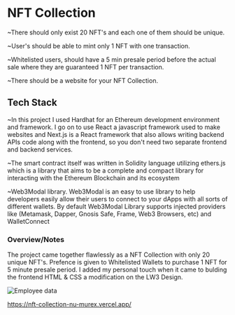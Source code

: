 # NFT Collection
 
  ~There should only exist 20 NFT's and each one of them should be unique.
  
  ~User's should be able to mint only 1 NFT with one transaction.
  
  ~Whitelisted users, should have a 5 min presale period before the actual sale where they are guaranteed 1 NFT per transaction.
  
  ~There should be a website for your NFT Collection.
  
  
 ## Tech Stack
 
   ~In this project I used Hardhat for an Ethereum development environment and framework.  I go on to use React a javascript framework used to make websites and Next.js      is a React framework that also allows writing backend APIs code along with the frontend, so you don't need two separate frontend and backend services.
   
   ~The smart contract itself was written in Solidity language utilizing ethers.js which is a library that aims to be a complete and compact library for interacting with    the Ethereum Blockchain and its ecosystem
  
   ~Web3Modal library. Web3Modal is an easy to use library to help developers easily allow their users to connect to your dApps with all sorts of different wallets. By      default Web3Modal Library supports injected providers like (Metamask, Dapper, Gnosis Safe, Frame, Web3 Browsers, etc) and WalletConnect
  
  ### Overview/Notes
  
  The project came together flawlessly as a NFT Collection with only 20 unique NFT's.  Prefence is given to Whitelisted Wallets to purchase 1 NFT for 
  5 minute presale period. I added my personal touch when it came to bulding the frontend HTML & CSS a modification on the LW3 Design.
  
 ![Employee data](/repository/assets/employee.png?raw=true "Employee Data title")
  
  https://nft-collection-nu-murex.vercel.app/
 
